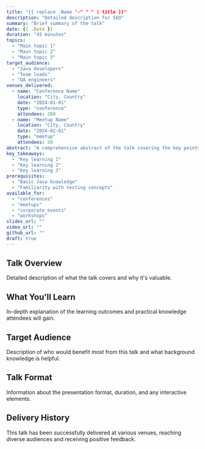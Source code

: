 ```yaml
---
title: "{{ replace .Name "-" " " | title }}"
description: "Detailed description for SEO"
summary: "Brief summary of the talk"
date: {{ .Date }}
duration: "45 minutes"
topics:
  - "Main topic 1"
  - "Main topic 2"
  - "Main topic 3"
target_audience:
  - "Java developers"
  - "Team leads"
  - "QA engineers"
venues_delivered:
  - name: "Conference Name"
    location: "City, Country"
    date: "2024-01-01"
    type: "conference"
    attendees: 200
  - name: "Meetup Name"
    location: "City, Country"
    date: "2024-02-01"
    type: "meetup"
    attendees: 50
abstract: "A comprehensive abstract of the talk covering the key points and takeaways"
key_takeaways:
  - "Key learning 1"
  - "Key learning 2"
  - "Key learning 3"
prerequisites:
  - "Basic Java knowledge"
  - "Familiarity with testing concepts"
available_for:
  - "conferences"
  - "meetups"
  - "corporate_events"
  - "workshops"
slides_url: ""
video_url: ""
github_url: ""
draft: true
---
```


## Talk Overview

Detailed description of what the talk covers and why it's valuable.

## What You'll Learn

In-depth explanation of the learning outcomes and practical knowledge attendees will gain.

## Target Audience

Description of who would benefit most from this talk and what background knowledge is helpful.

## Talk Format

Information about the presentation format, duration, and any interactive elements.

## Delivery History

This talk has been successfully delivered at various venues, reaching diverse audiences and receiving positive feedback.
